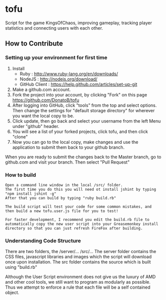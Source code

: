 tofu
====

Script for the game KingsOfChaos, improving gameplay, tracking player statistics and connecting users with each other.

## How to Contribute
### Setting up your environment for first time

1. Install 
	* Ruby : http://www.ruby-lang.org/en/downloads/
	* NodeJS : http://nodejs.org/download/
	* GitHub Client : https://help.github.com/articles/set-up-git
2. Make a github.com account.
2. Fork the project into your account, by clicking "Fork" on this page https://github.com/DonatoB/tofu
4. After logging into GitHub, click "tools" from the top and select options. Then change the settings for "default storage directory" for wherever you want the local copy to be.
5. Click update, then go back and select your username from the left Menu under "github" header.
6. You will see a list of your forked projects, click tofu, and then click "clone"
7. Now you can go to the local copy, make changes and use the application to submit them back to your github branch.

When you are ready to submit the changes back to the Master branch, go to github.com and visit your branch. Then select "Pull Request"

### How to build
	Open a command line window in the local /src/ folder.
	The first time you do this you will need ot install jshint by typing "npm install jshint -g"
	After that you can build by typing "ruby build.rb"
	
	The build script will test your code for some common mistakes, and then build a new tofu.user.js file for you to test!
	
	For faster development, I recommend you edit the build.rb file to automatically copy the new user script into your Greasemonkey install directory so that you can just refresh FireFox after building.

### Understanding Code Structure
There are two folders, the 
    /server/...
    /src/...
The server folder contains the CSS files, javascript libraries and images which the script will download once upon installation.
The src folder contains the source which is built using "build.rb"

Although the User Script environment does not give us the luxury of AMD and other cool tools, we still want to program as modularly as possible. Thus we attempt to enforce a rule that each file will be a self contained object.
